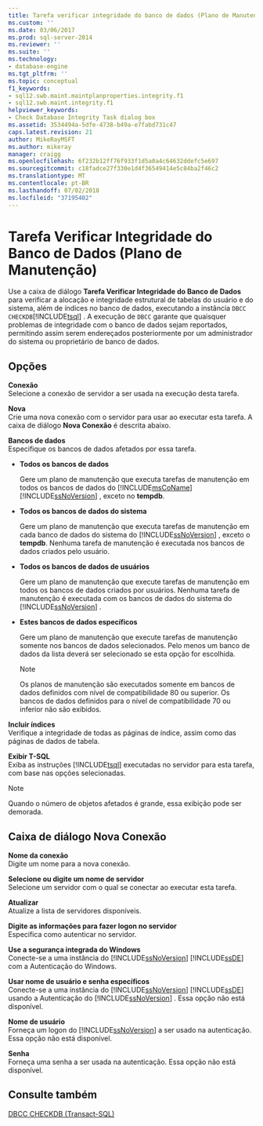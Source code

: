 ```yaml
---
title: Tarefa verificar integridade do banco de dados (Plano de Manutenção) | Microsoft Docs
ms.custom: ''
ms.date: 03/06/2017
ms.prod: sql-server-2014
ms.reviewer: ''
ms.suite: ''
ms.technology:
- database-engine
ms.tgt_pltfrm: ''
ms.topic: conceptual
f1_keywords:
- sql12.swb.maint.maintplanproperties.integrity.f1
- sql12.swb.maint.integrity.f1
helpviewer_keywords:
- Check Database Integrity Task dialog box
ms.assetid: 3534494a-5dfe-4738-b49a-e7fabd731c47
caps.latest.revision: 21
author: MikeRayMSFT
ms.author: mikeray
manager: craigg
ms.openlocfilehash: 6f232b12ff76f933f1d5a0a4c64632ddefc5e697
ms.sourcegitcommit: c18fadce27f330e1d4f36549414e5c84ba2f46c2
ms.translationtype: MT
ms.contentlocale: pt-BR
ms.lasthandoff: 07/02/2018
ms.locfileid: "37195402"
---
```

# <a name="check-database-integrity-task-maintenance-plan"></a>Tarefa Verificar Integridade do Banco de Dados (Plano de Manutenção)
  Use a caixa de diálogo **Tarefa Verificar Integridade do Banco de Dados** para verificar a alocação e integridade estrutural de tabelas do usuário e do sistema, além de índices no banco de dados, executando a instância `DBCC CHECKDB`[!INCLUDE[tsql](../../includes/tsql-md.md)] . A execução de `DBCC` garante que quaisquer problemas de integridade com o banco de dados sejam reportados, permitindo assim serem endereçados posteriormente por um administrador do sistema ou proprietário de banco de dados.  
  
## <a name="options"></a>Opções  
 **Conexão**  
 Selecione a conexão de servidor a ser usada na execução desta tarefa.  
  
 **Nova**  
 Crie uma nova conexão com o servidor para usar ao executar esta tarefa. A caixa de diálogo **Nova Conexão** é descrita abaixo.  
  
 **Bancos de dados**  
 Especifique os bancos de dados afetados por essa tarefa.  
  
-   **Todos os bancos de dados**  
  
     Gere um plano de manutenção que executa tarefas de manutenção em todos os bancos de dados do [!INCLUDE[msCoName](../../includes/msconame-md.md)] [!INCLUDE[ssNoVersion](../../includes/ssnoversion-md.md)] , exceto no **tempdb**.  
  
-   **Todos os bancos de dados do sistema**  
  
     Gere um plano de manutenção que executa tarefas de manutenção em cada banco de dados do sistema do [!INCLUDE[ssNoVersion](../../includes/ssnoversion-md.md)] , exceto o **tempdb**. Nenhuma tarefa de manutenção é executada nos bancos de dados criados pelo usuário.  
  
-   **Todos os bancos de dados de usuários**  
  
     Gere um plano de manutenção que execute tarefas de manutenção em todos os bancos de dados criados por usuários. Nenhuma tarefa de manutenção é executada com os bancos de dados do sistema do [!INCLUDE[ssNoVersion](../../includes/ssnoversion-md.md)] .  
  
-   **Estes bancos de dados específicos**  
  
     Gere um plano de manutenção que execute tarefas de manutenção somente nos bancos de dados selecionados. Pelo menos um banco de dados da lista deverá ser selecionado se esta opção for escolhida.  
  
    > [!NOTE]  
    >  Os planos de manutenção são executados somente em bancos de dados definidos com nível de compatibilidade 80 ou superior. Os bancos de dados definidos para o nível de compatibilidade 70 ou inferior não são exibidos.  
  
 **Incluir índices**  
 Verifique a integridade de todas as páginas de índice, assim como das páginas de dados de tabela.  
  
 **Exibir T-SQL**  
 Exiba as instruções [!INCLUDE[tsql](../../includes/tsql-md.md)] executadas no servidor para esta tarefa, com base nas opções selecionadas.  
  
> [!NOTE]  
>  Quando o número de objetos afetados é grande, essa exibição pode ser demorada.  
  
## <a name="new-connection-dialog-box"></a>Caixa de diálogo Nova Conexão  
 **Nome da conexão**  
 Digite um nome para a nova conexão.  
  
 **Selecione ou digite um nome de servidor**  
 Selecione um servidor com o qual se conectar ao executar esta tarefa.  
  
 **Atualizar**  
 Atualize a lista de servidores disponíveis.  
  
 **Digite as informações para fazer logon no servidor**  
 Especifica como autenticar no servidor.  
  
 **Use a segurança integrada do Windows**  
 Conecte-se a uma instância do [!INCLUDE[ssNoVersion](../../includes/ssnoversion-md.md)] [!INCLUDE[ssDE](../../includes/ssde-md.md)] com a Autenticação do Windows.  
  
 **Usar nome de usuário e senha específicos**  
 Conecte-se a uma instância do [!INCLUDE[ssNoVersion](../../includes/ssnoversion-md.md)] [!INCLUDE[ssDE](../../includes/ssde-md.md)] usando a Autenticação do [!INCLUDE[ssNoVersion](../../includes/ssnoversion-md.md)] . Essa opção não está disponível.  
  
 **Nome de usuário**  
 Forneça um logon do [!INCLUDE[ssNoVersion](../../includes/ssnoversion-md.md)] a ser usado na autenticação. Essa opção não está disponível.  
  
 **Senha**  
 Forneça uma senha a ser usada na autenticação. Essa opção não está disponível.  
  
## <a name="see-also"></a>Consulte também  
 [DBCC CHECKDB &#40;Transact-SQL&#41;](/sql/t-sql/database-console-commands/dbcc-checkdb-transact-sql)  
  
  
